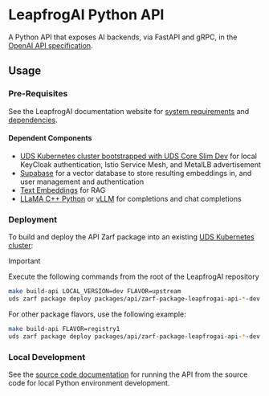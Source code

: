 # LeapfrogAI Python API

A Python API that exposes AI backends, via FastAPI and gRPC, in the [OpenAI API specification](https://platform.openai.com/docs/api-reference).

## Usage

### Pre-Requisites

See the LeapfrogAI documentation website for [system requirements](https://docs.leapfrog.ai/docs/local-deploy-guide/requirements/) and [dependencies](https://docs.leapfrog.ai/docs/local-deploy-guide/dependencies/).

#### Dependent Components

- [UDS Kubernetes cluster bootstrapped with UDS Core Slim Dev](../k3d-gpu/README.md) for local KeyCloak authentication, Istio Service Mesh, and MetalLB advertisement
- [Supabase](../supabase/README.md) for a vector database to store resulting embeddings in, and user management and authentication
- [Text Embeddings](../text-embeddings/README.md) for RAG
- [LLaMA C++ Python](../llama-cpp-python/README.md) or [vLLM](../vllm/README.md) for completions and chat completions

### Deployment

To build and deploy the API Zarf package into an existing [UDS Kubernetes cluster](../k3d-gpu/README.md):

> [!IMPORTANT]
> Execute the following commands from the root of the LeapfrogAI repository

```bash
make build-api LOCAL_VERSION=dev FLAVOR=upstream
uds zarf package deploy packages/api/zarf-package-leapfrogai-api-*-dev.tar.zst --confirm
```

For other package flavors, use the following example:

```bash
make build-api FLAVOR=registry1
uds zarf package deploy packages/api/zarf-package-leapfrogai-api-*-dev.tar.zst --confirm
```

### Local Development

See the [source code documentation](../../src/leapfrogai_api/README.md) for running the API from the source code for local Python environment development.
